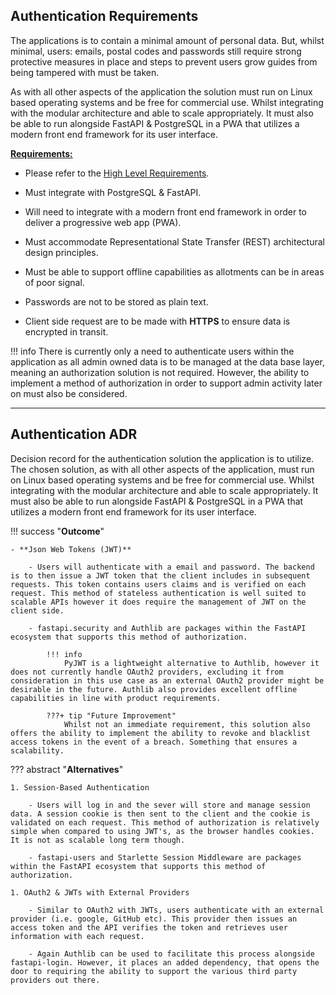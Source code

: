 ## Authentication Requirements

The applications is to contain a minimal amount of personal data. But, whilst minimal, users: emails, postal codes and passwords still require strong protective measures in place and steps to prevent users grow guides from being tampered with must be taken.

As with all other aspects of the application the solution must run on Linux based operating systems and be free for commercial use. Whilst integrating with the modular architecture and able to scale appropriately. It must also be able to run alongside FastAPI & PostgreSQL in a PWA that utilizes a modern front end framework for its user interface.

<u>**Requirements:**</u>

- Please refer to the [High Level Requirements](overview.md).

- Must integrate with PostgreSQL & FastAPI.
- Will need to integrate with a modern front end framework in order to deliver a progressive web app (PWA).
- Must accommodate Representational State Transfer (REST) architectural design principles.
- Must be able to support offline capabilities as allotments can be in areas of poor signal.
- Passwords are not to be stored as plain text.
- Client side request are to be made with **HTTPS** to ensure data is encrypted in transit.

!!! info
    There is currently only a need to authenticate users within the application as all admin owned data is to be managed at the data base layer, meaning an authorization solution is not required. However, the ability to implement a method of authorization in order to support admin activity later on must also be considered.

---

## Authentication ADR

Decision record for the authentication solution the application is to utilize. The chosen solution, as with all other aspects of the application, must run on Linux based operating systems and be free for commercial use. Whilst integrating with the modular architecture and able to scale appropriately. It must also be able to run alongside FastAPI & PostgreSQL in a PWA that utilizes a modern front end framework for its user interface.

!!! success "**Outcome**"

    - **Json Web Tokens (JWT)**

        - Users will authenticate with a email and password. The backend is to then issue a JWT token that the client includes in subsequent requests. This token contains users claims and is verified on each request. This method of stateless authentication is well suited to scalable APIs however it does require the management of JWT on the client side.

        - fastapi.security and Authlib are packages within the FastAPI ecosystem that supports this method of authorization. 
            
            !!! info
                PyJWT is a lightweight alternative to Authlib, however it does not currently handle OAuth2 providers, excluding it from consideration in this use case as an external OAuth2 provider might be desirable in the future. Authlib also provides excellent offline capabilities in line with product requirements.
            
            ???+ tip "Future Improvement"
                Whilst not an immediate requirement, this solution also offers the ability to implement the ability to revoke and blacklist access tokens in the event of a breach. Something that ensures a scalability.

??? abstract "**Alternatives**"

    1. Session-Based Authentication

        - Users will log in and the sever will store and manage session data. A session cookie is then sent to the client and the cookie is validated on each request. This method of authorization is relatively simple when compared to using JWT's, as the browser handles cookies. It is not as scalable long term though.

        - fastapi-users and Starlette Session Middleware are packages within the FastAPI ecosystem that supports this method of authorization.  

    1. OAuth2 & JWTs with External Providers

        - Similar to OAuth2 with JWTs, users authenticate with an external provider (i.e. google, GitHub etc). This provider then issues an access token and the API verifies the token and retrieves user information with each request.

        - Again Authlib can be used to facilitate this process alongside fastapi-login. However, it places an added dependency, that opens the door to requiring the ability to support the various third party providers out there.